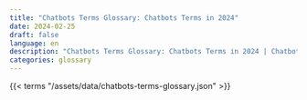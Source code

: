 ```yaml
---
title: "Chatbots Terms Glossary: Chatbots Terms in 2024"  
date: 2024-02-25
draft: false
language: en
description: "Chatbots Terms Glossary: Chatbots Terms in 2024 | Chatbots Terms Glossary"
categories: glossary
---
```


{{< terms "/assets/data/chatbots-terms-glossary.json" >}}